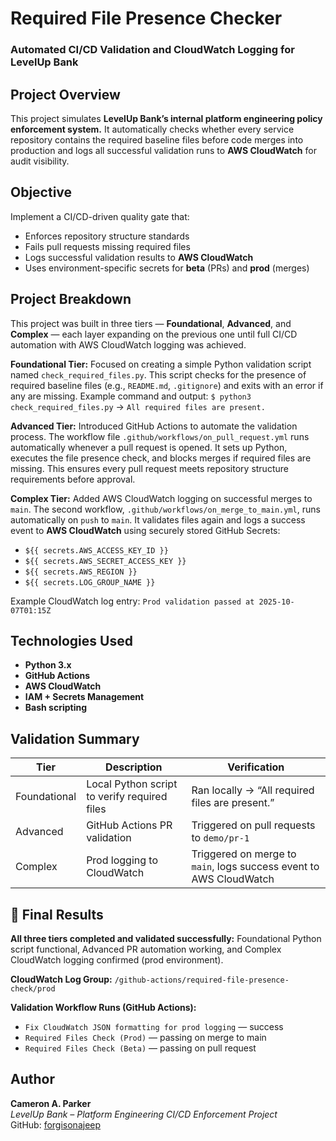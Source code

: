 # Required File Presence Checker
### Automated CI/CD Validation and CloudWatch Logging for LevelUp Bank

##  Project Overview
This project simulates **LevelUp Bank’s internal platform engineering policy enforcement system.** It automatically checks whether every service repository contains the required baseline files before code merges into production and logs all successful validation runs to **AWS CloudWatch** for audit visibility.

##  Objective
Implement a CI/CD-driven quality gate that:
-  Enforces repository structure standards  
-  Fails pull requests missing required files  
-  Logs successful validation results to **AWS CloudWatch**  
-  Uses environment-specific secrets for **beta** (PRs) and **prod** (merges)

##  Project Breakdown
This project was built in three tiers — **Foundational**, **Advanced**, and **Complex** — each layer expanding on the previous one until full CI/CD automation with AWS CloudWatch logging was achieved.

**Foundational Tier:** Focused on creating a simple Python validation script named `check_required_files.py`. This script checks for the presence of required baseline files (e.g., `README.md`, `.gitignore`) and exits with an error if any are missing. Example command and output: `$ python3 check_required_files.py` → `All required files are present.`  

**Advanced Tier:** Introduced GitHub Actions to automate the validation process. The workflow file `.github/workflows/on_pull_request.yml` runs automatically whenever a pull request is opened. It sets up Python, executes the file presence check, and blocks merges if required files are missing. This ensures every pull request meets repository structure requirements before approval.  

**Complex Tier:** Added AWS CloudWatch logging on successful merges to `main`. The second workflow, `.github/workflows/on_merge_to_main.yml`, runs automatically on `push` to `main`. It validates files again and logs a success event to **AWS CloudWatch** using securely stored GitHub Secrets:
- `${{ secrets.AWS_ACCESS_KEY_ID }}`
- `${{ secrets.AWS_SECRET_ACCESS_KEY }}`
- `${{ secrets.AWS_REGION }}`
- `${{ secrets.LOG_GROUP_NAME }}`  

Example CloudWatch log entry: `Prod validation passed at 2025-10-07T01:15Z`  

##  Technologies Used
- **Python 3.x**
- **GitHub Actions**
- **AWS CloudWatch**
- **IAM + Secrets Management**
- **Bash scripting**

##  Validation Summary
| Tier | Description | Verification |
|------|--------------|---------------|
| Foundational | Local Python script to verify required files | Ran locally → “All required files are present.” |
| Advanced | GitHub Actions PR validation | Triggered on pull requests to `demo/pr-1` |
| Complex | Prod logging to CloudWatch | Triggered on merge to `main`, logs success event to AWS CloudWatch |

## 🏁 Final Results
 **All three tiers completed and validated successfully:** Foundational Python script functional, Advanced PR automation working, and Complex CloudWatch logging confirmed (prod environment).  

**CloudWatch Log Group:** `/github-actions/required-file-presence-check/prod`  

**Validation Workflow Runs (GitHub Actions):**
-  `Fix CloudWatch JSON formatting for prod logging` — success  
-  `Required Files Check (Prod)` — passing on merge to main  
-  `Required Files Check (Beta)` — passing on pull request  

##  Author
**Cameron A. Parker**  
_LevelUp Bank – Platform Engineering CI/CD Enforcement Project_  
GitHub: [forgisonajeep](https://github.com/forgisonajeep)